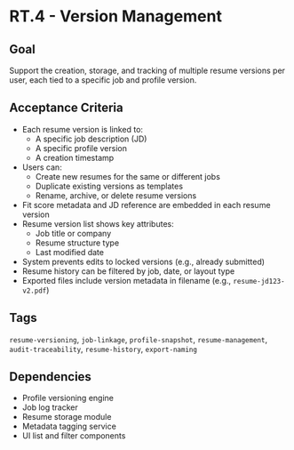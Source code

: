 # RT.4 - Version Management

## Goal
Support the creation, storage, and tracking of multiple resume versions per user, each tied to a specific job and profile version.

## Acceptance Criteria
- Each resume version is linked to:
  - A specific job description (JD)
  - A specific profile version
  - A creation timestamp
- Users can:
  - Create new resumes for the same or different jobs
  - Duplicate existing versions as templates
  - Rename, archive, or delete resume versions
- Fit score metadata and JD reference are embedded in each resume version
- Resume version list shows key attributes:
  - Job title or company
  - Resume structure type
  - Last modified date
- System prevents edits to locked versions (e.g., already submitted)
- Resume history can be filtered by job, date, or layout type
- Exported files include version metadata in filename (e.g., `resume-jd123-v2.pdf`)

## Tags
`resume-versioning`, `job-linkage`, `profile-snapshot`, `resume-management`, `audit-traceability`, `resume-history`, `export-naming`

## Dependencies
- Profile versioning engine
- Job log tracker
- Resume storage module
- Metadata tagging service
- UI list and filter components
